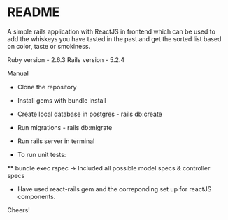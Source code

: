 # README

A simple rails application with ReactJS in frontend which can be used to add the whiskeys you have tasted in the past and get the sorted list based on color, taste or smokiness.


 Ruby version  - 2.6.3
 Rails version - 5.2.4

Manual

* Clone the repository
* Install gems with bundle install
* Create local database in postgres - rails db:create
* Run migrations - rails db:migrate
* Run rails server in terminal

* To run unit tests:

**  bundle exec rspec -> Included all possible model specs & controller specs


* Have used react-rails gem and the correponding set up for reactJS components.

Cheers!
